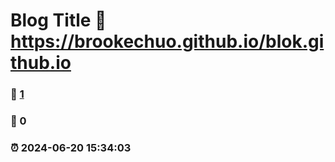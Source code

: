 # Blog Title :link: https://brookechuo.github.io/blok.github.io 
### :page_facing_up: [1](https://brookechuo.github.io/blok.github.io/tag.html) 
### :speech_balloon: 0 
### :alarm_clock: 2024-06-20 15:34:03 
